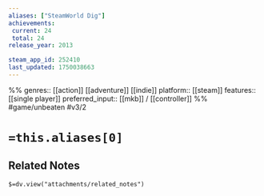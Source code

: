 ```yaml
---
aliases: ["SteamWorld Dig"]
achievements:
 current: 24
 total: 24
release_year: 2013

steam_app_id: 252410
last_updated: 1750038663
---
```

%%
genres:: [[action]] [[adventure]] [[indie]]
platform:: [[steam]]
features:: [[single player]]
preferred_input:: [[mkb]] / [[controller]]
%%
#game/unbeaten
#v3/2

# `=this.aliases[0]`
## Related Notes
`$=dv.view("attachments/related_notes")`
